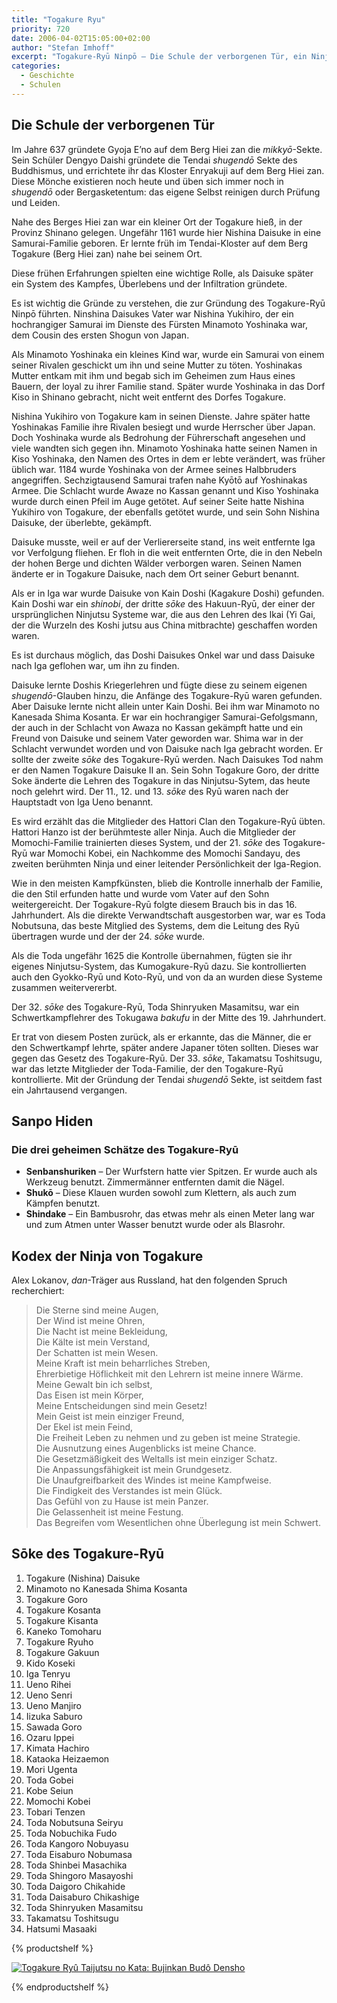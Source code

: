 ```yaml
---
title: "Togakure Ryu"
priority: 720
date: 2006-04-02T15:05:00+02:00
author: "Stefan Imhoff"
excerpt: "Togakure-Ryū Ninpō – Die Schule der verborgenen Tür, ein Ninja-Ryu gegründet von Daisuke Togakure, ist nun fast schon tausend Jahre alt."
categories:
  - Geschichte
  - Schulen
---
```


## Die Schule der verborgenen Tür

Im Jahre 637 gründete Gyoja E’no auf dem Berg Hiei zan die _mikkyō_-Sekte. Sein Schüler Dengyo Daishi gründete die Tendai _shugendō_ Sekte des Buddhismus, und errichtete ihr das Kloster Enryakuji auf dem Berg Hiei zan. Diese Mönche existieren noch heute und üben sich immer noch in _shugendō_ oder Bergasketentum: das eigene Selbst reinigen durch Prüfung und Leiden.

Nahe des Berges Hiei zan war ein kleiner Ort der Togakure hieß, in der Provinz Shinano gelegen. Ungefähr 1161 wurde hier Nishina Daisuke in eine Samurai-Familie geboren. Er lernte früh im Tendai-Kloster auf dem Berg Togakure (Berg Hiei zan) nahe bei seinem Ort.

Diese frühen Erfahrungen spielten eine wichtige Rolle, als Daisuke später ein System des Kampfes, Überlebens und der Infiltration gründete.

Es ist wichtig die Gründe zu verstehen, die zur Gründung des Togakure-Ryū Ninpō führten. Ninshina Daisukes Vater war Nishina Yukihiro, der ein hochrangiger Samurai im Dienste des Fürsten Minamoto Yoshinaka war, dem Cousin des ersten Shogun von Japan.

Als Minamoto Yoshinaka ein kleines Kind war, wurde ein Samurai von einem seiner Rivalen geschickt um ihn und seine Mutter zu töten. Yoshinakas Mutter entkam mit ihm und begab sich im Geheimen zum Haus eines Bauern, der loyal zu ihrer Familie stand. Später wurde Yoshinaka in das Dorf Kiso in Shinano gebracht, nicht weit entfernt des Dorfes Togakure.

Nishina Yukihiro von Togakure kam in seinen Dienste. Jahre später hatte Yoshinakas Familie ihre Rivalen besiegt und wurde Herrscher über Japan. Doch Yoshinaka wurde als Bedrohung der Führerschaft angesehen und viele wandten sich gegen ihn. Minamoto Yoshinaka hatte seinen Namen in Kiso Yoshinaka, den Namen des Ortes in dem er lebte verändert, was früher üblich war. 1184 wurde Yoshinaka von der Armee seines Halbbruders angegriffen. Sechzigtausend Samurai trafen nahe Kyōtō auf Yoshinakas Armee. Die Schlacht wurde Awaze no Kassan genannt und Kiso Yoshinaka wurde durch einen Pfeil im Auge getötet. Auf seiner Seite hatte Nishina Yukihiro von Togakure, der ebenfalls getötet wurde, und sein Sohn Nishina Daisuke, der überlebte, gekämpft.

Daisuke musste, weil er auf der Verliererseite stand, ins weit entfernte Iga vor Verfolgung fliehen. Er floh in die weit entfernten Orte, die in den Nebeln der hohen Berge und dichten Wälder verborgen waren. Seinen Namen änderte er in Togakure Daisuke, nach dem Ort seiner Geburt benannt.

Als er in Iga war wurde Daisuke von Kain Doshi (Kagakure Doshi) gefunden. Kain Doshi war ein _shinobi_, der dritte _sōke_ des Hakuun-Ryū, der einer der ursprünglichen Ninjutsu Systeme war, die aus den Lehren des Ikai (Yi Gai, der die Wurzeln des Koshi jutsu aus China mitbrachte) geschaffen worden waren.

Es ist durchaus möglich, das Doshi Daisukes Onkel war und dass Daisuke nach Iga geflohen war, um ihn zu finden.

Daisuke lernte Doshis Kriegerlehren und fügte diese zu seinem eigenen _shugendō_-Glauben hinzu, die Anfänge des Togakure-Ryū waren gefunden. Aber Daisuke lernte nicht allein unter Kain Doshi. Bei ihm war Minamoto no Kanesada Shima Kosanta. Er war ein hochrangiger Samurai-Gefolgsmann, der auch in der Schlacht von Awaza no Kassan gekämpft hatte und ein Freund von Daisuke und seinem Vater geworden war. Shima war in der Schlacht verwundet worden und von Daisuke nach Iga gebracht worden. Er sollte der zweite _sōke_ des Togakure-Ryū werden. Nach Daisukes Tod nahm er den Namen Togakure Daisuke II an. Sein Sohn Togakure Goro, der dritte Soke änderte die Lehren des Togakure in das Ninjutsu-Sytem, das heute noch gelehrt wird. Der 11., 12. und 13. _sōke_ des Ryū waren nach der Hauptstadt von Iga Ueno benannt.

Es wird erzählt das die Mitglieder des Hattori Clan den Togakure-Ryū übten. Hattori Hanzo ist der berühmteste aller Ninja. Auch die Mitglieder der Momochi-Familie trainierten dieses System, und der 21. _sōke_ des Togakure-Ryū war Momochi Kobei, ein Nachkomme des Momochi Sandayu, des zweiten berühmten Ninja und einer leitender Persönlichkeit der Iga-Region.

Wie in den meisten Kampfkünsten, blieb die Kontrolle innerhalb der Familie, die den Stil erfunden hatte und wurde vom Vater auf den Sohn weitergereicht. Der Togakure-Ryū folgte diesem Brauch bis in das 16. Jahrhundert. Als die direkte Verwandtschaft ausgestorben war, war es Toda Nobutsuna, das beste Mitglied des Systems, dem die Leitung des Ryū übertragen wurde und der der 24. _sōke_ wurde.

Als die Toda ungefähr 1625 die Kontrolle übernahmen, fügten sie ihr eigenes Ninjutsu-System, das Kumogakure-Ryū dazu. Sie kontrollierten auch den Gyokko-Ryū und Koto-Ryū, und von da an wurden diese Systeme zusammen weitervererbt.

Der 32. _sōke_ des Togakure-Ryū, Toda Shinryuken Masamitsu, war ein Schwertkampflehrer des Tokugawa _bakufu_ in der Mitte des 19. Jahrhundert.

Er trat von diesem Posten zurück, als er erkannte, das die Männer, die er den Schwertkampf lehrte, später andere Japaner töten sollten. Dieses war gegen das Gesetz des Togakure-Ryū. Der 33. _sōke_, Takamatsu Toshitsugu, war das letzte Mitglieder der Toda-Familie, der den Togakure-Ryū kontrollierte. Mit der Gründung der Tendai _shugendō_ Sekte, ist seitdem fast ein Jahrtausend vergangen.

## Sanpo Hiden

### Die drei geheimen Schätze des Togakure-Ryū

- **Senbanshuriken** – Der Wurfstern hatte vier Spitzen. Er wurde auch als Werkzeug benutzt. Zimmermänner entfernten damit die Nägel.
- **Shukō** – Diese Klauen wurden sowohl zum Klettern, als auch zum Kämpfen benutzt.
- **Shindake** – Ein Bambusrohr, das etwas mehr als einen Meter lang war und zum Atmen unter Wasser benutzt wurde oder als Blasrohr.

## Kodex der Ninja von Togakure

Alex Lokanov, _dan_-Träger aus Russland, hat den folgenden Spruch recherchiert:

> Die Sterne sind meine Augen,  
> Der Wind ist meine Ohren,  
> Die Nacht ist meine Bekleidung,  
> Die Kälte ist mein Verstand,  
> Der Schatten ist mein Wesen.  
> Meine Kraft ist mein beharrliches Streben,  
> Ehrerbietige Höflichkeit mit den Lehrern ist meine innere Wärme.  
> Meine Gewalt bin ich selbst,  
> Das Eisen ist mein Körper,  
> Meine Entscheidungen sind mein Gesetz!  
> Mein Geist ist mein einziger Freund,  
> Der Ekel ist mein Feind,  
> Die Freiheit Leben zu nehmen und zu geben ist meine Strategie.  
> Die Ausnutzung eines Augenblicks ist meine Chance.  
> Die Gesetzmäßigkeit des Weltalls ist mein einziger Schatz.  
> Die Anpassungsfähigkeit ist mein Grundgesetz.  
> Die Unaufgreifbarkeit des Windes ist meine Kampfweise.  
> Die Findigkeit des Verstandes ist mein Glück.  
> Das Gefühl von zu Hause ist mein Panzer.  
> Die Gelassenheit ist meine Festung.  
> Das Begreifen vom Wesentlichen ohne Überlegung ist mein Schwert.

## Sōke des Togakure-Ryū

1. Togakure (Nishina) Daisuke
2. Minamoto no Kanesada Shima Kosanta
3. Togakure Goro
4. Togakure Kosanta
5. Togakure Kisanta
6. Kaneko Tomoharu
7. Togakure Ryuho
8. Togakure Gakuun
9. Kido Koseki
10. Iga Tenryu
11. Ueno Rihei
12. Ueno Senri
13. Ueno Manjiro
14. Iizuka Saburo
15. Sawada Goro
16. Ozaru Ippei
17. Kimata Hachiro
18. Kataoka Heizaemon
19. Mori Ugenta
20. Toda Gobei
21. Kobe Seiun
22. Momochi Kobei
23. Tobari Tenzen
24. Toda Nobutsuna Seiryu
25. Toda Nobuchika Fudo
26. Toda Kangoro Nobuyasu
27. Toda Eisaburo Nobumasa
28. Toda Shinbei Masachika
29. Toda Shingoro Masayoshi
30. Toda Daigoro Chikahide
31. Toda Daisaburo Chikashige
32. Toda Shinryuken Masamitsu
33. Takamatsu Toshitsugu
34. Hatsumi Masaaki

{% productshelf %}

<a class="product" href="http://www.amazon.de/gp/product/3924862184?ie=UTF8&tag=stefanimhoffde-21&linkCode=as2&camp=1638&creative=6742&creativeASIN=3924862184" rel="nofollow noopener noreferrer external" target="_blank">
  <img
    alt="Togakure Ryû Taijutsu no Kata: Bujinkan Budô Densho"
    class="product-cover"
    src="/assets/images/book/togakure-ryu-taijutsu-no-kata.jpg"
  />
</a>

{% endproductshelf %}
